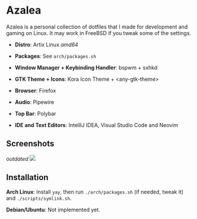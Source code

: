 # Azalea

Azalea is a personal collection of dotfiles that I made for development and gaming on Linux. It may work in FreeBSD if you 
tweak some of the settings.
 
* **Distro**: Artix Linux *amd64*

* **Packages**: See `arch/packages.sh`

* **Window Manager + Keybinding Handler**: bspwm + sxhkd

* **GTK Theme + Icons**: Kora Icon Theme + \<any-gtk-theme>

* **Browser**: Firefox

* **Audio**: Pipewire

* **Top Bar**: Polybar

* **IDE and Text Editors**: IntellIJ IDEA, Visual Studio Code and Neovim

## Screenshots

*outdated*
<img src="./github/unknown.png" /> 

## Installation

**Arch Linux**: Install `yay`, then run `./arch/packages.sh` (if needed, tweak it) and `./scripts/symlink.sh`.

**Debian/Ubuntu**: Not implemented yet.